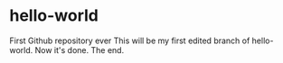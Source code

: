# hello-world
First Github repository ever
This will be my first edited branch of hello-world.  Now it's done.  The end.
